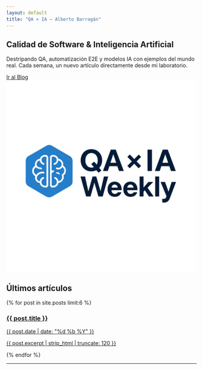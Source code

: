 ```yaml
---
layout: default
title: "QA × IA – Alberto Barragán"
---
```

<section class="max-w-6xl mx-auto px-4 py-24 flex flex-col lg:flex-row items-center gap-10">
  <div class="flex-1">
    <h1 class="text-4xl sm:text-5xl font-extrabold mb-6 leading-tight">Calidad de Software &amp; <span class="text-sky-600">Inteligencia Artificial</span></h1>
    <p class="text-lg mb-8">Destripando QA, automatización E2E y modelos IA con ejemplos del mundo real. Cada semana, un nuevo artículo directamente desde mi laboratorio.</p>
    <a href="/blog/" class="inline-block bg-sky-600 text-white px-6 py-3 rounded-xl shadow hover:bg-sky-700 transition">Ir al Blog</a>
  </div>
  <div class="flex-1">
    <img src="/assets/images/logo.png" alt="Ilustración QA & IA" class="w-full">
  </div>
</section>

<section class="bg-neutral-100 dark:bg-neutral-800 py-16">
  <div class="max-w-6xl mx-auto px-4">
    <h2 class="text-3xl font-bold mb-8">Últimos artículos</h2>
    <div class="grid md:grid-cols-2 lg:grid-cols-3 gap-8">
      {% for post in site.posts limit:6 %}
      <a href="{{ post.url | relative_url }}" class="block bg-white dark:bg-neutral-900/80 rounded-2xl shadow p-6 hover:-translate-y-1 transition">
        <h3 class="text-xl font-bold mb-2">{{ post.title }}</h3>
        <p class="text-sm text-neutral-500 mb-4">{{ post.date | date: "%d %b %Y" }}</p>
        <p class="line-clamp-3 text-neutral-700 dark:text-neutral-300">{{ post.excerpt | strip_html | truncate: 120 }}</p>
      </a>
      {% endfor %}
    </div>
  </div>
</section>

---